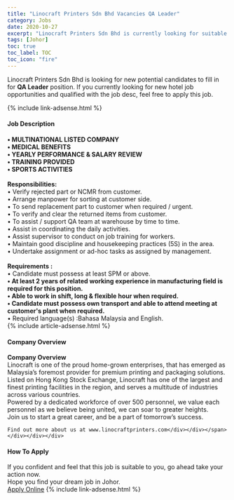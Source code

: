 ```yaml
---
title: "Linocraft Printers Sdn Bhd Vacancies QA Leader" 
category: Jobs 
date: 2020-10-27 
excerpt: "Linocraft Printers Sdn Bhd is currently looking for suitable person to fill in the QA Leader which positioned at Johor" 
tags: [Johor] 
toc: true 
toc_label: TOC 
toc_icon: "fire" 
--- 
```


<p>Linocraft Printers Sdn Bhd is looking for new potential candidates to fill in for <b>QA Leader</b> position. If you currently looking for new hotel job opportunities and qualified with the job desc, feel free to apply this job.
</p>{% include link-adsense.html %} 
<div><div><h4>Job Description</h4></div><div><div><span><div><div><strong>&#8226; MULTINATIONAL LISTED COMPANY<br>&#8226; MEDICAL BENEFITS<br>&#8226; YEARLY PERFORMANCE &amp; SALARY REVIEW<br>&#8226; TRAINING PROVIDED<br>&#8226; SPORTS ACTIVITIES</strong></div><div><br><strong>Responsibilities:</strong></div><div>&#8226; Verify rejected part or NCMR from customer.</div><div>&#8226; Arrange manpower for sorting at customer side.</div><div>&#8226; To send replacement part to customer when required / urgent.</div><div>&#8226; To verify and clear the returned items from customer.</div><div>&#8226; To assist / support QA team at warehouse by time to time.<br>&#8226; Assist in coordinating the daily activities.</div><div>&#8226; Assist supervisor to conduct on job training for workers.<br>&#8226; Maintain good discipline and housekeeping practices (5S) in the area.<br>&#8226; Undertake assignment or ad-hoc tasks as assigned by management.<br>&#160;<br><strong>Requirements :</strong></div><div>&#8226; Candidate must possess at least SPM or above.<br><strong>&#8226; At least 2 years of related working experience in manufacturing field is required for this position.<br>&#8226; Able to work in shift, long &amp; flexible hour when required.</strong></div><div><strong>&#8226; Candidate must possess own transport and able to attend meeting at customer's plant when required.</strong><br>&#8226; Required language(s) :Bahasa Malaysia and English.</div></div></span></div></div></div> 
{% include article-adsense.html %} 
<div><div><h4>Company Overview</h4></div><div><div><span><div><div>
<strong>Company Overview</strong></div>
<div>
<div>
		Linocraft is one of the proud home-grown enterprises, that has emerged as Malaysia&#8217;s foremost provider for premium printing and packaging solutions.</div>
<div>
		Listed on Hong Kong Stock Exchange, Linocraft has one of the largest and finest printing facilities in the region, and serves a multitude of industries across various countries.</div>
<div>
		Powered by a dedicated workforce of over 500 personnel, we value each personnel as we believe being united, we can soar to greater heights.</div>
<div>
		Join us to start a great career, and be a part of tomorrow&#8217;s success.</div>
	
	Find out more about us at www.linocraftprinters.com</div></div></span></div></div></div> 
#### How To Apply 
If you confident and feel that this job is suitable to you, go ahead take your action now. <br/> 
Hope you find your dream job in Johor. <br/> 
<a href="https://www.jobstreet.com.my/en/job/qa-leader-4412303?jobId=jobstreet-my-job-4412303" class="btn btn--info" target="_blank" rel="nofollow noopenner">Apply Online</a> 
{% include link-adsense.html %} 
